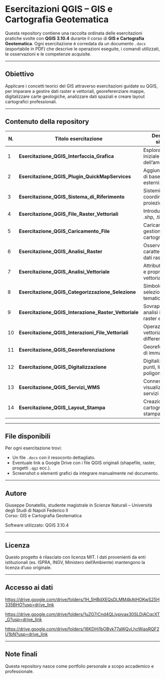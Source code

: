 # Esercitazioni QGIS – GIS e Cartografia Geotematica

Questa repository contiene una raccolta ordinata delle esercitazioni pratiche svolte con **QGIS 3.10.4** durante il corso di **GIS e Cartografia Geotematica**. Ogni esercitazione è corredata da un documento `.docx` (esportabile in PDF) che descrive le operazioni eseguite, i comandi utilizzati, le osservazioni e le competenze acquisite.

---

## Obiettivo
Applicare i concetti teorici del GIS attraverso esercitazioni guidate su QGIS, per imparare a gestire dati raster e vettoriali, georeferenziare mappe, digitalizzare carte geologiche, analizzare dati spaziali e creare layout cartografici professionali.

---

## Contenuto della repository

| N. | Titolo esercitazione                                             | Descrizione sintetica |
|----|-----------------------------------------------------------------|-------------------------------------------------------------|
| 1  | **Esercitazione_QGIS_Interfaccia_Grafica**                      | Esplorazione iniziale dell’ambiente QGIS.                   |
| 2  | **Esercitazione_QGIS_Plugin_QuickMapServices**                  | Aggiunta di mappe di base da plugin esterni.                |
| 3  | **Esercitazione_QGIS_Sistema_di_Riferimento**                   | Sistemi di coordinate, EPSG e proiezioni.                   |
| 4  | **Esercitazione_QGIS_File_Raster_Vettoriali**                   | Introduzione ai file .shp, .tif e .gpkg.                    |
| 5  | **Esercitazione_QGIS_Caricamento_File**                         | Caricamento e gestione dei layer cartografici.              |
| 6  | **Esercitazione_QGIS_Analisi_Raster**                           | Osservazioni e caratteristiche dei dati raster.             |
| 7  | **Esercitazione_QGIS_Analisi_Vettoriale**                       | Attributi, geometrie e proprietà dei dati vettoriali.       |
| 8  | **Esercitazione_QGIS_Categorizzazione_Selezione**               | Simbologia, filtri e selezioni tematiche.                   |
| 9  | **Esercitazione_QGIS_Interazione_Raster_Vettoriale**            | Sovrapposizione e analisi incrociata di raster e shapefile. |
| 10 | **Esercitazione_QGIS_Interazioni_File_Vettoriali**              | Operazioni tra layer vettoriali (unioni, differenze, clip). |
| 11 | **Esercitazione_QGIS_Georeferenziazione**                       | Georeferenziazione di immagini raster.                      |
| 12 | **Esercitazione_QGIS_Digitalizzazione**                         | Digitalizzazione di punti, linee e poligoni geologici.      |
| 13 | **Esercitazione_QGIS_Servizi_WMS**                              | Connessione e visualizzazione di servizi WMS.               |
| 14 | **Esercitazione_QGIS_Layout_Stampa**                            | Creazione di layout cartografici per la stampa.             |

---

## File disponibili

Per ogni esercitazione trovi:
- Un file `.docx` con il resoconto dettagliato.
- Eventuale link a Google Drive con i file QGIS originali (shapefile, raster, progetti `.qgz` ecc.).
- Screenshot o elementi grafici da integrare manualmente nel documento.

---

## Autore

Giuseppe Donatellis, studente magistrale in Scienze Naturali – Università degli Studi di Napoli Federico II  
Corso: GIS e Cartografia Geotematica  

Software utilizzato: QGIS 3.10.4

---

## Licenza

Questo progetto è rilasciato con licenza MIT. I dati provenienti da enti istituzionali (es. ISPRA, INGV, Ministero dell’Ambiente) mantengono la licenza d’uso originale.

---

## Accesso ai dati
https://drive.google.com/drive/folders/1H_5HBdXEQsDLMM4kAtHOKwS25H335BHO?usp=drive_link

https://drive.google.com/drive/folders/1uZG7iCnd4QLjypivax30SLDiACqcXT_G?usp=drive_link

https://drive.google.com/drive/folders/16KDHj1bOByk77aWQvLhcWiasRQF2U1bN?usp=drive_link

---

## Note finali

Questa repository nasce come portfolio personale a scopo accademico e professionale.  



